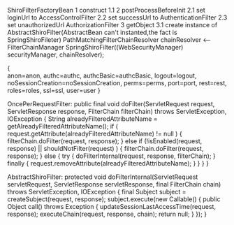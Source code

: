 ShiroFilterFactoryBean
1 construct
1.1 
2 postProcessBeforeInit 
2.1 set loginUrl to AccessControlFilter
2.2 set successUrl to AuthenticationFilter
2.3 set unauthorizedUrl AuthorizationFilter
3 getObject 
3.1 create instance of AbstractShiroFilter(AbstractBean can't instanted,the fact is SpringShiroFileter)
	PathMatchingFilterChainResolver chainResolver <-- FilterChainManager
	SpringShiroFilter((WebSecurityManager) securityManager, chainResolver);
	
{	
	anon=anon, 
	authc=authc, 
	authcBasic=authcBasic, 
	logout=logout, 
	noSessionCreation=noSessionCreation, 
	perms=perms, 
	port=port, 
	rest=rest, 
	roles=roles, 
	ssl=ssl, 
	user=user
}

OncePerRequestFilter:
public final void doFilter(ServletRequest request, ServletResponse response, FilterChain filterChain)
            throws ServletException, IOException {
        String alreadyFilteredAttributeName = getAlreadyFilteredAttributeName();
        if ( request.getAttribute(alreadyFilteredAttributeName) != null ) {
            filterChain.doFilter(request, response);
        } else if (!isEnabled(request, response) || shouldNotFilter(request) ) {
            filterChain.doFilter(request, response);
        } else {
            try {
                doFilterInternal(request, response, filterChain);
            } finally {
                request.removeAttribute(alreadyFilteredAttributeName);
            }
        }
    }
}

AbstractShiroFilter:
protected void doFilterInternal(ServletRequest servletRequest, ServletResponse servletResponse, final FilterChain chain)
            throws ServletException, IOException {
   	final Subject subject = createSubject(request, response);
   	subject.execute(new Callable() {
        public Object call() throws Exception {
            updateSessionLastAccessTime(request, response);
            executeChain(request, response, chain);
            return null;
        }
    }); 
}
